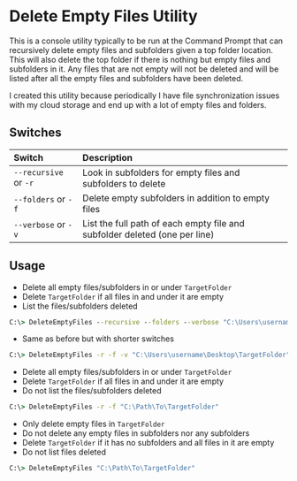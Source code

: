 # Delete Empty Files Utility
This is a console utility typically to be run at the Command Prompt that can recursively delete empty files and subfolders given a top folder location.
This will also delete the top folder if there is nothing but empty files and subfolders in it.
Any files that are not empty will not be deleted and will be listed after all the empty files and subfolders have been deleted.

I created this utility because periodically I have file synchronization issues with my cloud storage and end up with a lot of empty files and folders.

## Switches
| Switch | Description |
| :--- | :--- |
| `--recursive` or `-r` | Look in subfolders for empty files and subfolders to delete |
| `--folders` or `-f` | Delete empty subfolders in addition to empty files |
| `--verbose` or `-v` | List the full path of each empty file and subfolder deleted (one per line) |

## Usage

- Delete all empty files/subfolders in or under `TargetFolder`
- Delete `TargetFolder` if all files in and under it are empty
- List the files/subfolders deleted
```bat
C:\> DeleteEmptyFiles --recursive --folders --verbose "C:\Users\username\Desktop\TargetFolder"
```

- Same as before but with shorter switches
```bat
C:\> DeleteEmptyFiles -r -f -v "C:\Users\username\Desktop\TargetFolder"
```

- Delete all empty files/subfolders in or under `TargetFolder`
- Delete `TargetFolder` if all files in and under it are empty
- Do not list the files/subfolders deleted
```bat
C:\> DeleteEmptyFiles -r -f "C:\Path\To\TargetFolder"
```

- Only delete empty files in `TargetFolder`
- Do not delete any empty files in subfolders nor any subfolders
- Delete `TargetFolder` if it has no subfolders and all files in it are empty
- Do not list files deleted
```bat
C:\> DeleteEmptyFiles "C:\Path\To\TargetFolder"
```
